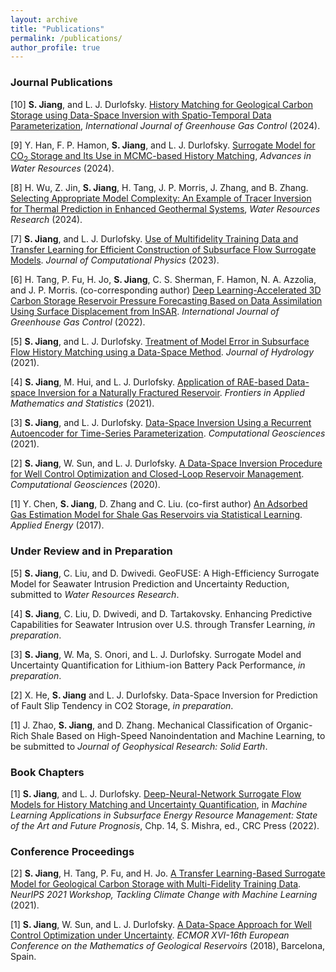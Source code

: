 ```yaml
---
layout: archive
title: "Publications"
permalink: /publications/
author_profile: true
---
```


### Journal Publications
[10] **S. Jiang**, and L. J. Durlofsky. [History Matching for Geological Carbon Storage using Data-Space Inversion with Spatio-Temporal Data Parameterization](https://doi.org/10.1016/j.ijggc.2024.104124), _International Journal of Greenhouse Gas Control_ (2024).

[9] Y. Han, F. P. Hamon, **S. Jiang**, and L. J. Durlofsky. [Surrogate Model for CO<sub>2</sub> Storage and Its Use in MCMC-based History Matching](https://doi.org/10.1016/j.advwatres.2024.104678), _Advances in Water Resources_ (2024). 

[8] H. Wu, Z. Jin, **S. Jiang**, H. Tang, J. P. Morris, J. Zhang, and B. Zhang. [Selecting Appropriate Model Complexity: An Example of Tracer Inversion for Thermal Prediction in Enhanced Geothermal Systems](https://doi.org/10.1029/2023WR036146), _Water Resources Research_ (2024).

[7] **S. Jiang**, and L. J. Durlofsky. [Use of Multifidelity Training Data and Transfer Learning for Efficient Construction of Subsurface Flow Surrogate Models](https://doi.org/10.1016/j.jcp.2022.111800). _Journal of Computational Physics_ (2023). 

[6] H. Tang, P. Fu, H. Jo, **S. Jiang**, C. S. Sherman, F. Hamon, N. A. Azzolia, and J. P. Morris. (co-corresponding author) [Deep Learning-Accelerated 3D Carbon Storage Reservoir Pressure Forecasting Based on Data Assimilation Using Surface Displacement from InSAR](https://doi.org/10.1016/j.ijggc.2022.103765). _International Journal of Greenhouse Gas Control_ (2022). 

[5] **S. Jiang**, and L. J. Durlofsky. [Treatment of Model Error in Subsurface Flow History Matching using a Data-Space Method](https://doi.org/10.1016/j.jhydrol.2021.127063). _Journal of Hydrology_ (2021). 

[4] **S. Jiang**, M. Hui, and L. J. Durlofsky. [Application of RAE-based Data-space Inversion for a Naturally Fractured Reservoir](https://doi.org/10.3389/fams.2021.686754). _Frontiers in Applied Mathematics and Statistics_ (2021).

[3] **S. Jiang**, and L. J. Durlofsky. [Data-Space Inversion Using a Recurrent Autoencoder for Time-Series Parameterization](https://doi.org/10.1007/s10596-020-10014-1). _Computational Geosciences_ (2021). 

[2] **S. Jiang**, W. Sun, and L. J. Durlofsky. [A Data-Space Inversion Procedure for Well Control Optimization and Closed-Loop Reservoir Management](https://doi.org/10.1007/s10596-019-09853-4). _Computational Geosciences_ (2020). 

[1] Y. Chen, **S. Jiang**, D. Zhang and C. Liu. (co-first author) [An Adsorbed Gas Estimation Model for Shale Gas Reservoirs via Statistical Learning](https://doi.org/10.1016/j.apenergy.2017.04.029). _Applied Energy_ (2017). 

### Under Review and in Preparation

[5] **S. Jiang**, C. Liu, and D. Dwivedi. GeoFUSE: A High-Efficiency Surrogate Model for Seawater Intrusion Prediction and Uncertainty Reduction, submitted to _Water Resources Research_. 

[4] **S. Jiang**, C. Liu, D. Dwivedi, and D. Tartakovsky. Enhancing Predictive Capabilities for Seawater Intrusion over U.S. through Transfer Learning, _in preparation_. 

[3] **S. Jiang**, W. Ma, S. Onori, and L. J. Durlofsky. Surrogate Model and Uncertainty Quantification for Lithium-ion Battery Pack Performance, _in preparation_. 

[2] X. He, **S. Jiang** and L. J. Durlofsky. Data-Space Inversion for Prediction of Fault Slip Tendency in CO2 Storage, _in preparation_. 

[1] J. Zhao, **S. Jiang**, and D. Zhang. Mechanical Classification of Organic-Rich Shale Based on High-Speed Nanoindentation and Machine Learning, to be submitted to _Journal of Geophysical Research: Solid Earth_. 

### Book Chapters
[1] **S. Jiang**, and L. J. Durlofsky. [Deep-Neural-Network Surrogate Flow Models for History Matching and Uncertainty Quantification](https://doi.org/10.1201/9781003207009), in _Machine Learning Applications in Subsurface Energy Resource Management: State of the Art and Future Prognosis_, Chp. 14, S. Mishra, ed., CRC Press (2022). 

### Conference Proceedings 
[2] **S. Jiang**, H. Tang, P. Fu, and H. Jo. [A Transfer Learning-Based Surrogate Model for Geological Carbon Storage with Multi-Fidelity Training Data](https://www.climatechange.ai/papers/neurips2021/24). _NeurIPS 2021 Workshop, Tackling Climate Change with Machine Learning_ (2021).

[1] **S. Jiang**, W. Sun, and L. J. Durlofsky. [A Data-Space Approach for Well Control Optimization under Uncertainty](https://www.earthdoc.org/content/papers/10.3997/2214-4609.201802227). _ECMOR XVI-16th European Conference on the Mathematics of Geological Reservoirs_ (2018), Barcelona, Spain.
